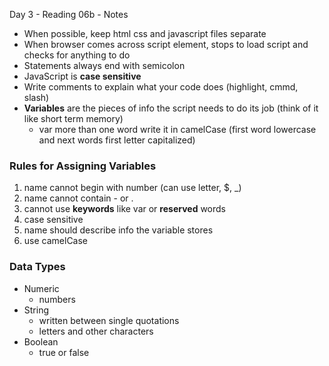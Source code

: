Day 3 - Reading 06b - Notes

- When possible, keep html css and javascript files separate
- When browser comes across script element, stops to load script and checks for anything to do
- Statements always end with semicolon
- JavaScript is **case sensitive**
- Write comments to explain what your code does (highlight, cmmd, slash)
- **Variables** are the pieces of info the script needs to do its job (think of it like short term memory)
    - var more than one word write it in camelCase (first word lowercase and next words first letter capitalized)

### Rules for Assigning Variables
1. name cannot begin with number (can use letter, $, _)
2. name cannot contain - or . 
3. cannot use **keywords** like var or **reserved** words 
4. case sensitive
5. name should describe info the variable stores
6. use camelCase 

### Data Types
- Numeric
    - numbers
- String
    - written between single quotations
    - letters and other characters
- Boolean
    - true or false